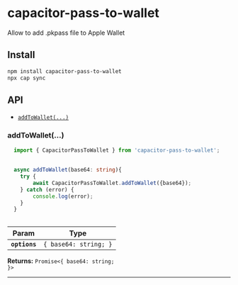 # capacitor-pass-to-wallet

Allow to add .pkpass file to Apple Wallet

## Install

```bash
npm install capacitor-pass-to-wallet
npx cap sync
```

## API

<docgen-index>


* [`addToWallet(...)`](#addtowallet)

</docgen-index>

<docgen-api>
<!--Update the source file JSDoc comments and rerun docgen to update the docs below-->


### addToWallet(...)

```typescript
  import { CapacitorPassToWallet } from 'capacitor-pass-to-wallet';
  
  
  async addToWallet(base64: string){
    try {
        await CapacitorPassToWallet.addToWallet({base64});
    } catch (error) {
        console.log(error);
    }
  }
  

```

| Param         | Type                             |
| ------------- | -------------------------------- |
| **`options`** | <code>{ base64: string; }</code> |

**Returns:** <code>Promise&lt;{ base64: string; }&gt;</code>

--------------------

</docgen-api>
